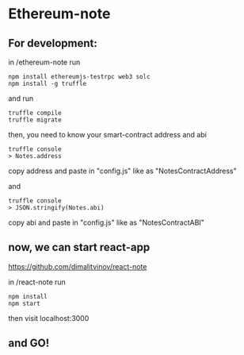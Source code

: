 # Ethereum-note

## For development:


in /ethereum-note run
```shell
npm install ethereumjs-testrpc web3 solc
npm install -g truffle
```

and run
```shell
truffle compile
truffle migrate
```
then, you need to know your smart-contract address and abi
```shell
truffle console
> Notes.address
```
copy address and paste in "config.js" like as "NotesContractAddress"

and
```shell
truffle console
> JSON.stringify(Notes.abi)
```
copy abi and paste in "config.js" like as "NotesContractABI"

## now, we can start react-app
https://github.com/dimalitvinov/react-note

in /react-note run
```shell
npm install
npm start
```

then visit localhost:3000

## and GO!
